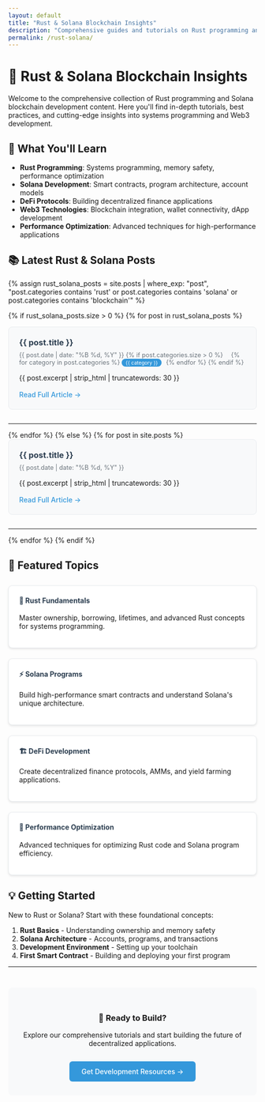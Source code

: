 ```yaml
---
layout: default
title: "Rust & Solana Blockchain Insights"
description: "Comprehensive guides and tutorials on Rust programming and Solana blockchain development. Learn smart contracts, DeFi protocols, and Web3 technologies."
permalink: /rust-solana/
---
```


# 🦀 Rust & Solana Blockchain Insights

Welcome to the comprehensive collection of Rust programming and Solana blockchain development content. Here you'll find in-depth tutorials, best practices, and cutting-edge insights into systems programming and Web3 development.

## 🚀 What You'll Learn

- **Rust Programming**: Systems programming, memory safety, performance optimization
- **Solana Development**: Smart contracts, program architecture, account models
- **DeFi Protocols**: Building decentralized finance applications
- **Web3 Technologies**: Blockchain integration, wallet connectivity, dApp development
- **Performance Optimization**: Advanced techniques for high-performance applications

## 📚 Latest Rust & Solana Posts

{% assign rust_solana_posts = site.posts | where_exp: "post", "post.categories contains 'rust' or post.categories contains 'solana' or post.categories contains 'blockchain'" %}

{% if rust_solana_posts.size > 0 %}
  {% for post in rust_solana_posts %}
  <div class="post-card">
    <h3><a href="{{ post.url | relative_url }}">{{ post.title }}</a></h3>
    <div class="post-meta">
      <span class="post-date">{{ post.date | date: "%B %d, %Y" }}</span>
      {% if post.categories.size > 0 %}
        <span class="post-categories">
          {% for category in post.categories %}
            <span class="category-tag">{{ category }}</span>
          {% endfor %}
        </span>
      {% endif %}
    </div>
    <div class="post-excerpt">
      {{ post.excerpt | strip_html | truncatewords: 30 }}
    </div>
    <a href="{{ post.url | relative_url }}" class="read-more">Read Full Article →</a>
  </div>
  <hr>
  {% endfor %}
{% else %}
  <!-- Fallback: Show all posts since categories aren't set yet -->
  {% for post in site.posts %}
  <div class="post-card">
    <h3><a href="{{ post.url | relative_url }}">{{ post.title }}</a></h3>
    <div class="post-meta">
      <span class="post-date">{{ post.date | date: "%B %d, %Y" }}</span>
    </div>
    <div class="post-excerpt">
      {{ post.excerpt | strip_html | truncatewords: 30 }}
    </div>
    <a href="{{ post.url | relative_url }}" class="read-more">Read Full Article →</a>
  </div>
  <hr>
  {% endfor %}
{% endif %}

## 🎯 Featured Topics

<div class="topic-grid">
  <div class="topic-card">
    <h4>🦀 Rust Fundamentals</h4>
    <p>Master ownership, borrowing, lifetimes, and advanced Rust concepts for systems programming.</p>
  </div>
  
  <div class="topic-card">
    <h4>⚡ Solana Programs</h4>
    <p>Build high-performance smart contracts and understand Solana's unique architecture.</p>
  </div>
  
  <div class="topic-card">
    <h4>🏗️ DeFi Development</h4>
    <p>Create decentralized finance protocols, AMMs, and yield farming applications.</p>
  </div>
  
  <div class="topic-card">
    <h4>🔧 Performance Optimization</h4>
    <p>Advanced techniques for optimizing Rust code and Solana program efficiency.</p>
  </div>
</div>

## 💡 Getting Started

New to Rust or Solana? Start with these foundational concepts:

1. **Rust Basics** - Understanding ownership and memory safety
2. **Solana Architecture** - Accounts, programs, and transactions
3. **Development Environment** - Setting up your toolchain
4. **First Smart Contract** - Building and deploying your first program

---

<div class="cta-section">
  <h3>🚀 Ready to Build?</h3>
  <p>Explore our comprehensive tutorials and start building the future of decentralized applications.</p>
  <a href="/deals/" class="cta-button">Get Development Resources →</a>
</div>

<style>
.post-card {
  margin-bottom: 2em;
  padding: 1.5em;
  border: 1px solid #e9ecef;
  border-radius: 8px;
  background-color: #f8f9fa;
}

.post-card h3 {
  margin-top: 0;
  margin-bottom: 0.5em;
}

.post-card h3 a {
  color: #2c3e50;
  text-decoration: none;
}

.post-card h3 a:hover {
  color: #3498db;
}

.post-meta {
  margin-bottom: 1em;
  font-size: 0.9em;
  color: #6c757d;
}

.post-categories {
  margin-left: 1em;
}

.category-tag {
  background-color: #3498db;
  color: white;
  padding: 2px 8px;
  border-radius: 12px;
  font-size: 0.8em;
  margin-right: 0.5em;
}

.post-excerpt {
  margin-bottom: 1em;
  line-height: 1.6;
}

.read-more {
  color: #3498db;
  font-weight: 500;
  text-decoration: none;
}

.read-more:hover {
  text-decoration: underline;
}

.topic-grid {
  display: grid;
  grid-template-columns: repeat(auto-fit, minmax(250px, 1fr));
  gap: 1.5em;
  margin: 2em 0;
}

.topic-card {
  padding: 1.5em;
  border: 1px solid #e9ecef;
  border-radius: 8px;
  background-color: #ffffff;
  box-shadow: 0 2px 4px rgba(0,0,0,0.1);
}

.topic-card h4 {
  margin-top: 0;
  color: #2c3e50;
}

.cta-section {
  text-align: center;
  padding: 2em;
  background-color: #f8f9fa;
  border-radius: 8px;
  margin-top: 3em;
}

.cta-button {
  display: inline-block;
  background-color: #3498db;
  color: white;
  padding: 12px 24px;
  border-radius: 6px;
  text-decoration: none;
  font-weight: 500;
  margin-top: 1em;
}

.cta-button:hover {
  background-color: #2980b9;
  text-decoration: none;
}

@media (max-width: 768px) {
  .topic-grid {
    grid-template-columns: 1fr;
  }
  
  .post-card {
    padding: 1em;
  }
}
</style>